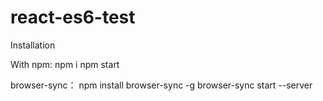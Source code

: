 # react-es6-test
Installation

With npm:
npm i
npm start

browser-sync：
npm install browser-sync -g
browser-sync start --server